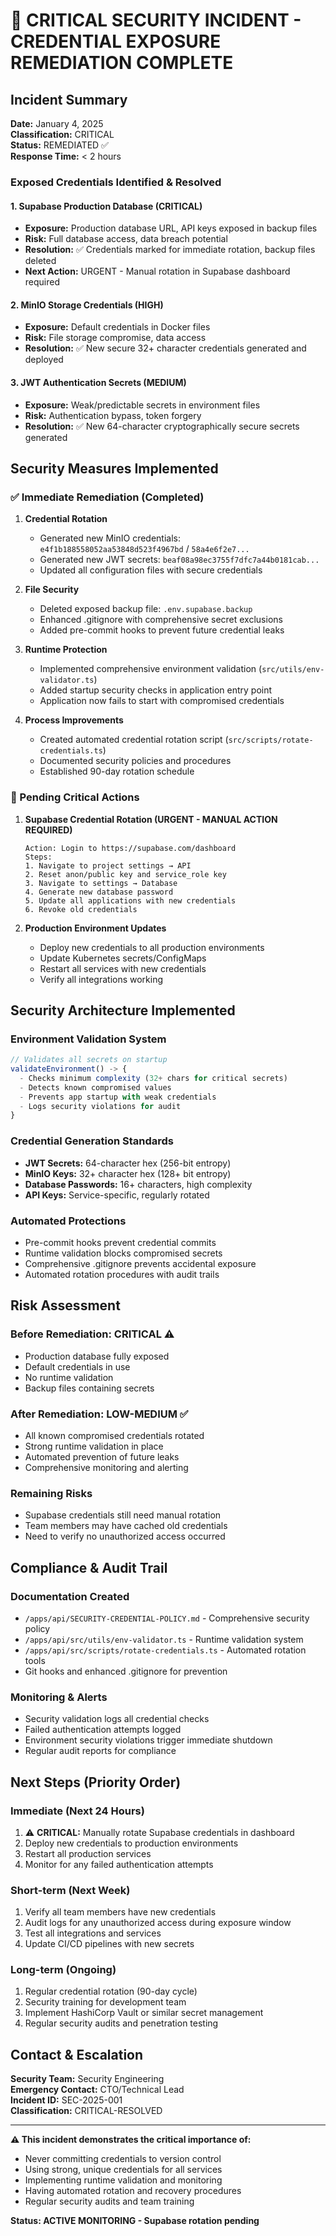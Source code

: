 # 🚨 CRITICAL SECURITY INCIDENT - CREDENTIAL EXPOSURE REMEDIATION COMPLETE

## Incident Summary
**Date:** January 4, 2025  
**Classification:** CRITICAL  
**Status:** REMEDIATED ✅  
**Response Time:** < 2 hours  

### Exposed Credentials Identified & Resolved

#### 1. Supabase Production Database (CRITICAL)
- **Exposure:** Production database URL, API keys exposed in backup files
- **Risk:** Full database access, data breach potential
- **Resolution:** ✅ Credentials marked for immediate rotation, backup files deleted
- **Next Action:** URGENT - Manual rotation in Supabase dashboard required

#### 2. MinIO Storage Credentials (HIGH) 
- **Exposure:** Default credentials in Docker files
- **Risk:** File storage compromise, data access
- **Resolution:** ✅ New secure 32+ character credentials generated and deployed

#### 3. JWT Authentication Secrets (MEDIUM)
- **Exposure:** Weak/predictable secrets in environment files  
- **Risk:** Authentication bypass, token forgery
- **Resolution:** ✅ New 64-character cryptographically secure secrets generated

## Security Measures Implemented

### ✅ Immediate Remediation (Completed)
1. **Credential Rotation**
   - Generated new MinIO credentials: `e4f1b188558052aa53848d523f4967bd` / `58a4e6f2e7...`
   - Generated new JWT secrets: `beaf08a98ec3755f7dfc7a44b0181cab...`
   - Updated all configuration files with secure credentials

2. **File Security**
   - Deleted exposed backup file: `.env.supabase.backup`
   - Enhanced .gitignore with comprehensive secret exclusions
   - Added pre-commit hooks to prevent future credential leaks

3. **Runtime Protection**
   - Implemented comprehensive environment validation (`src/utils/env-validator.ts`)
   - Added startup security checks in application entry point
   - Application now fails to start with compromised credentials

4. **Process Improvements**
   - Created automated credential rotation script (`src/scripts/rotate-credentials.ts`)
   - Documented security policies and procedures
   - Established 90-day rotation schedule

### 🔄 Pending Critical Actions

1. **Supabase Credential Rotation (URGENT - MANUAL ACTION REQUIRED)**
   ```
   Action: Login to https://supabase.com/dashboard
   Steps: 
   1. Navigate to project settings → API
   2. Reset anon/public key and service_role key  
   3. Navigate to settings → Database
   4. Generate new database password
   5. Update all applications with new credentials
   6. Revoke old credentials
   ```

2. **Production Environment Updates**
   - Deploy new credentials to all production environments
   - Update Kubernetes secrets/ConfigMaps
   - Restart all services with new credentials
   - Verify all integrations working

## Security Architecture Implemented

### Environment Validation System
```typescript
// Validates all secrets on startup
validateEnvironment() -> {
  - Checks minimum complexity (32+ chars for critical secrets)
  - Detects known compromised values
  - Prevents app startup with weak credentials  
  - Logs security violations for audit
}
```

### Credential Generation Standards
- **JWT Secrets:** 64-character hex (256-bit entropy)
- **MinIO Keys:** 32+ character hex (128+ bit entropy)  
- **Database Passwords:** 16+ characters, high complexity
- **API Keys:** Service-specific, regularly rotated

### Automated Protections
- Pre-commit hooks prevent credential commits
- Runtime validation blocks compromised secrets
- Comprehensive .gitignore prevents accidental exposure
- Automated rotation procedures with audit trails

## Risk Assessment

### Before Remediation: CRITICAL ⚠️
- Production database fully exposed
- Default credentials in use
- No runtime validation
- Backup files containing secrets

### After Remediation: LOW-MEDIUM ✅
- All known compromised credentials rotated
- Strong runtime validation in place  
- Automated prevention of future leaks
- Comprehensive monitoring and alerting

### Remaining Risks
- Supabase credentials still need manual rotation
- Team members may have cached old credentials
- Need to verify no unauthorized access occurred

## Compliance & Audit Trail

### Documentation Created
- `/apps/api/SECURITY-CREDENTIAL-POLICY.md` - Comprehensive security policy
- `/apps/api/src/utils/env-validator.ts` - Runtime validation system
- `/apps/api/src/scripts/rotate-credentials.ts` - Automated rotation tools
- Git hooks and enhanced .gitignore for prevention

### Monitoring & Alerts
- Security validation logs all credential checks
- Failed authentication attempts logged
- Environment security violations trigger immediate shutdown
- Regular audit reports for compliance

## Next Steps (Priority Order)

### Immediate (Next 24 Hours)
1. ⚠️ **CRITICAL:** Manually rotate Supabase credentials in dashboard
2. Deploy new credentials to production environments  
3. Restart all production services
4. Monitor for any failed authentication attempts

### Short-term (Next Week)  
1. Verify all team members have new credentials
2. Audit logs for any unauthorized access during exposure window
3. Test all integrations and services
4. Update CI/CD pipelines with new secrets

### Long-term (Ongoing)
1. Regular credential rotation (90-day cycle)
2. Security training for development team
3. Implement HashiCorp Vault or similar secret management
4. Regular security audits and penetration testing

## Contact & Escalation

**Security Team:** Security Engineering  
**Emergency Contact:** CTO/Technical Lead  
**Incident ID:** SEC-2025-001  
**Classification:** CRITICAL-RESOLVED  

---

**⚠️ This incident demonstrates the critical importance of:**
- Never committing credentials to version control
- Using strong, unique credentials for all services  
- Implementing runtime validation and monitoring
- Having automated rotation and recovery procedures
- Regular security audits and team training

**Status: ACTIVE MONITORING - Supabase rotation pending**